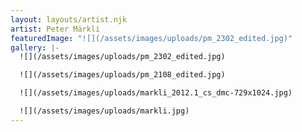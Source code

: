 ```yaml
---
layout: layouts/artist.njk
artist: Peter Märkli
featuredImage: "![](/assets/images/uploads/pm_2302_edited.jpg)"
gallery: |-
  ![](/assets/images/uploads/pm_2302_edited.jpg)

  ![](/assets/images/uploads/pm_2108_edited.jpg)

  ![](/assets/images/uploads/markli_2012.1_cs_dmc-729x1024.jpg)

  ![](/assets/images/uploads/markli.jpg)
---
```

